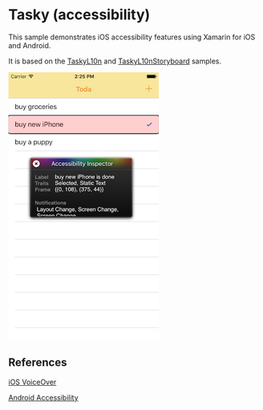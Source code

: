 Tasky (accessibility)
============================

This sample demonstrates iOS accessibility features using Xamarin for iOS and Android.

It is based on the [TaskyL10n](https://github.com/conceptdev/xamarin-samples/tree/master/TaskyL10n) and [TaskyL10nStoryboard](https://github.com/conceptdev/xamarin-samples/tree/master/TaskyL10nStoryboard) samples.

![](Screenshots/tableview-a11y-sml.png)

## References

[iOS VoiceOver](https://developer.apple.com/library/ios/technotes/TestingAccessibilityOfiOSApps/TestAccessibilityonYourDevicewithVoiceOver/TestAccessibilityonYourDevicewithVoiceOver.html)

[Android Accessibility](http://developer.android.com/training/accessibility/testing.html#how-to)